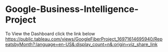 # Google-Business-Intelligence-Project

To View the Dashboard click the link below 
https://public.tableau.com/views/GoogleFiberProject_16971614695940/RepeatsbyMonth?:language=en-US&:display_count=n&:origin=viz_share_link
